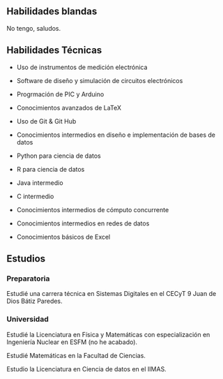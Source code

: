 ## Habilidades blandas

No tengo, saludos.
## Habilidades Técnicas

- Uso de instrumentos de medición electrónica

- Software de diseño y simulación de circuitos electrónicos

- Progrmación de PIC y Arduino

- Conocimientos avanzados de LaTeX

- Uso de Git & Git Hub

- Conocimientos intermedios en diseño e implementación de bases de datos

- Python para ciencia de datos

- R para ciencia de datos

- Java intermedio

- C intermedio

- Conocimientos intermedios de cómputo concurrente

- Conocimientos intermedios en redes de datos

- Conocimientos básicos de Excel
## Estudios

### Preparatoria

Estudié una carrera técnica en Sistemas Digitales en el CECyT 9 Juan de Dios Bátiz Paredes.

### Universidad

Estudié la Licenciatura en Física y Matemáticas con especialización en Ingeniería Nuclear en ESFM (no he acabado).

Estudié Matemáticas en la Facultad de Ciencias.

Estudio la Licenciatura en Ciencia de datos en el IIMAS.
